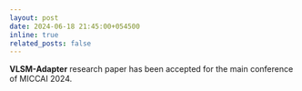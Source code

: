 ```yaml
---
layout: post
date: 2024-06-18 21:45:00+054500
inline: true
related_posts: false
---
```


<b>VLSM-Adapter</b> research paper has been accepted for the main conference of MICCAI 2024.
